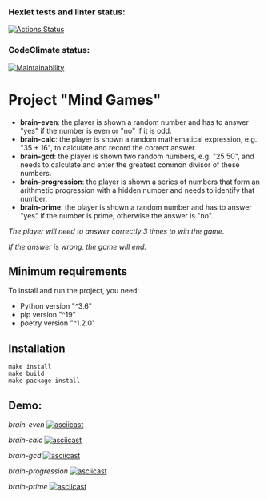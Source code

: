 ### Hexlet tests and linter status:
[![Actions Status](https://github.com/mi-sanity/python-project-49/actions/workflows/hexlet-check.yml/badge.svg)](https://github.com/mi-sanity/python-project-49/actions)

### CodeClimate status:
[![Maintainability](https://api.codeclimate.com/v1/badges/2d55daab74e08ab756a6/maintainability)](https://codeclimate.com/github/mi-sanity/python-project-49/maintainability)


# Project "Mind Games"
- **brain-even**: the player is shown a random number and has to answer "yes" if the number is even or "no" if it is odd.
- **brain-calc**: the player is shown a random mathematical expression, e.g. "35 + 16", to calculate and record the correct answer.
- **brain-gcd**: the player is shown two random numbers, e.g. "25 50", and needs to calculate and enter the greatest common divisor of these numbers.
- **brain-progression**: the player is shown a series of numbers that form an arithmetic progression with a hidden number and needs to identify that number.
- **brain-prime**: the player is shown a random number and has to answer "yes" if the number is prime, otherwise the answer is "no".

*The player will need to answer correctly 3 times to win the game.*

*If the answer is wrong, the game will end.*

## Minimum requirements
To install and run the project, you need:
- Python version "^3.6"
- pip version "^19"
- poetry version "^1.2.0"

## Installation
```pytnon
make install
make build
make package-install
```

## Demo:
*brain-even*
[![asciicast](https://asciinema.org/a/6X2svkwXCgiVFv5d4YDRJ8bIM.svg)](https://asciinema.org/a/6X2svkwXCgiVFv5d4YDRJ8bIM)

*brain-calc*
[![asciicast](https://asciinema.org/a/TXRxXSUJMm7h4xKvoM0TXmfVE.svg)](https://asciinema.org/a/TXRxXSUJMm7h4xKvoM0TXmfVE)

*brain-gcd*
[![asciicast](https://asciinema.org/a/vEsgEmArIUipL8Vr2J4bHuGz5.svg)](https://asciinema.org/a/vEsgEmArIUipL8Vr2J4bHuGz5)

*brain-progression*
[![asciicast](https://asciinema.org/a/5ryQ04MdX4DCgXGkTMBGi1JeG.svg)](https://asciinema.org/a/5ryQ04MdX4DCgXGkTMBGi1JeG)

*brain-prime*
[![asciicast](https://asciinema.org/a/LYfPXQkFlBFLDBLvY2sVi7nj0.svg)](https://asciinema.org/a/LYfPXQkFlBFLDBLvY2sVi7nj0)
